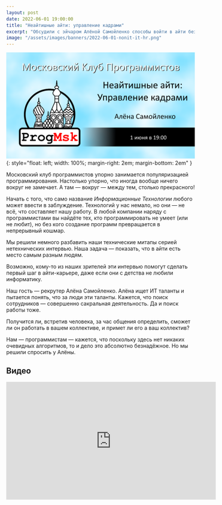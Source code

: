 ```yaml
---
layout: post
date: 2022-06-01 19:00:00
title: "Неайтишные айти: управление кадрами"
excerpt: "Обсудили с эйчаром Алёной Самойленко способы войти в айти без изучения программирования."
image: "/assets/images/banners/2022-06-01-nonit-it-hr.png"
---
```


![Неайтишные айти: управление кадрами](/assets/images/banners/2022-06-01-nonit-it-hr.png){: style="float: left; width: 100%; margin-right: 2em; margin-bottom: 2em" }

Московский клуб программистов упорно занимается популяризацией программирования. Настолько упорно, что иногда вообще ничего вокруг не замечает. А там — вокруг — между тем, столько прекрасного!

Начать с того, что само название *Информационные Технологии* любого может ввести в заблуждение. Технологий у нас немало, но они — не всё, что составляет нашу работу. В любой компании наряду с программистами вы найдёте тех, кто программировать не умеет (или не любит), но без кого создание программ превращается в непрерывный кошмар.

Мы решили немного разбавить наши технические митапы серией нетехнических интервью. Наша задача — показать, что в айти есть место самым разным людям.

Возможно, кому-то из наших зрителей эти интервью помогут сделать первый шаг в айти-карьере, даже если они с детства не любили информатику.

Наш гость — рекрутер Алёна Самойленко. Алёна ищет ИТ таланты и пытается понять, что за люди эти таланты. Кажется, что поиск сотрудников — совершенно сакральная деятельность. Да и поиск работы тоже.

Получится ли, встретив человека, за час общения определить, сможет ли он работать в вашем коллективе, и примет ли его а ваш коллектив?

Нам — программистам — кажется, что поскольку здесь нет никаких очевидных алгоритмов, то и дело это абсолютно безнадёжное. Но мы решили спросить у Алёны.

## Видео

<div class="video">
    <iframe width="560" height="315" src="https://www.youtube.com/embed/c4vxJIoxKUs" title="YouTube video player" frameborder="0" allow="accelerometer; autoplay; clipboard-write; encrypted-media; gyroscope; picture-in-picture" allowfullscreen></iframe>
</div>
